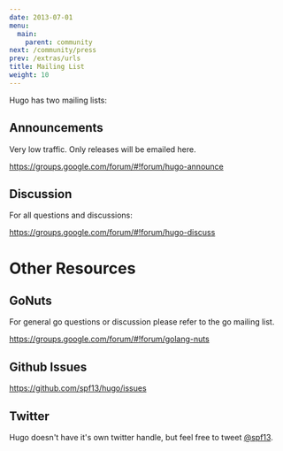 ```yaml
---
date: 2013-07-01
menu:
  main:
    parent: community
next: /community/press
prev: /extras/urls
title: Mailing List
weight: 10
---
```


Hugo has two mailing lists:

## Announcements
Very low traffic. Only releases will be emailed here.

https://groups.google.com/forum/#!forum/hugo-announce

## Discussion
For all questions and discussions:

https://groups.google.com/forum/#!forum/hugo-discuss

# Other Resources

## GoNuts

For general go questions or discussion please refer to the go mailing list.

https://groups.google.com/forum/#!forum/golang-nuts

## Github Issues

https://github.com/spf13/hugo/issues

## Twitter

Hugo doesn't have it's own twitter handle, but feel free to tweet [@spf13](http://twitter.com/spf13).
